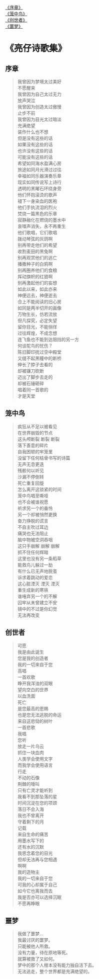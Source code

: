 [《序章》](#序章)  
[《笼中鸟》](#笼中鸟)  
[《创世者》](#创世者)  
[《噩梦》](#噩梦)  
#  《亮仔诗歌集》
## 序章
> 我曾因为梦境太过美好  
不愿醒来  
我曾因为自己太过无力  
放声哭泣  
我曾因为创造太过傲慢  
止步不前  
我曾因为目光太过暗淡  
充满绝望  
装作什么也不想  
但是没有这些的话  
如果没有这些的话  
也许没有这些的话  
可能没有这些的话  
希望如同海水盈满心房  
旅途如同月光滑过过往  
幸福如同乐器演奏乐章  
现实如同传说写上诗行  
透明的黑曜石环绕身旁  
他们怀抱滚烫的歌声  
褪下一身染血的医袍  
他们手执流泪的烈火  
焚烧一篇黑色的乐章  
寂静融化在燃烧的墨水中  
哀嚎声消失，永不再重生  
他们歌唱，它们歌唱  
拨动琴弦的灰鸽啊  
别再带走他们的希望  
收割麦田的黑兔啊  
别再观赏他们的逃亡  
播撒种子的白鸦啊  
别再圈养他们的食粮  
挥动旗帜的红狼啊  
别再激起他们的妄想  
如此以来，如此亦来  
神便远去，神便逝去  
合上不能阅读的旧心房   
如同是两半切开的画像  
万物生长，仿若流放  
但凡探究，必定失望  
留你目光，不能徜徉  
过往辉煌，不成念想  
连飞鱼也不能到达阻挡的另一方  
何谈鸵鸟的忧伤？  
陈旧脚印抚过空中殿堂  
又缝不起黑瞳中的断桥  
伸长了脖子去看的  
却被镰刀砍断  
迈出了脚步去走的  
却被石锤砸碎  
唱着同一首歌的  
才是天堂  

## 笼中鸟
> 疯狂从不足以被看见  
在世界崩毁的节点  
这头颅断裂 断裂 断裂  
落下善意的碎片  
自我困顿的牢笼里  
没留下任何枯骨书写的诗篇  
无声无息更迭  
残骸何以听见  
沙漏不停倒转  
死亡重复回旋  
怎么离开这锁紧的时间  
笼中鸟唱至嘶哑  
也不会被谁祝愿  
祈求另一个的垂怜  
另一个却被悄然更换  
奋力挣脱的谎言  
不自主吹过耳边  
痛哭也无法阻止  
脑中物被空洞吞咽  
这只手崩解 崩解 崩解  
抓不住任何辉暗  
这里也没有另一条稻草  
能救鸟儿躲过一劫  
有什么已无声地脱茧  
诉求着跳动的爱恋  
这心脏湮灭 湮灭 湮灭  
重生成新的寒铁  
谁唾弃另一个的不解  
囚牢从未曾建立不安  
镜中的不过是你幻觉  
无法再改变  

## 创世者
> 可愿  
我是由此诞生  
您是我的创造者  
我的一切来自于您  
高唱  
一首欢歌  
睁开我浑浊的双眼  
望向空白的世界  
以血洗面  
死亡  
是您最高的恩赐  
也是您无法逃脱的命运  
来自这悲恸的树叶  
一首悲歌  
我唱  
您听  
放走一片乌云  
抓住一块血肉  
人类学会使用文字  
而我学会使用语言  
行走  
不动的石像  
荆棘的嚎叫  
只有亡灵才能听到  
我看不到那坠落的星  
时间沉淀在您的项颈  
落日不会入海  
我也不曾离开  
守着剩下的月  
记载  
来自生命的痛苦  
用墨水写下的  
还有水的沉默  
我思念着您的目光  
但却无法再与您相遇  
啊啊  
我的造物主  
我的一切来自于您  
可我的心却属于自己  
如今它也离我而去  
我是否亦可以选择沉眠  
不愿再睁眼  

## 噩梦  
> 我做了噩梦…  
我最讨厌的噩梦。  
只能被他人所救。  
没有力量，待在原地等死。  
就算被救了又如何。  
梦中的那个人根本没有能力独自活下去。  
无法逃走，整个世界都是充满绝望的。  
